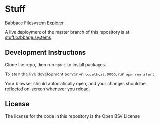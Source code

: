 # Stuff

Babbage Filesystem Explorer

A live deployment of the master branch of this repository is at [stuff.babbage.systems](https://stuff.babbage.systems)

## Development Instructions

Clone the repo, then run `npm i` to install packages.

To start the live development server on `localhost:8080`, run `npm run start`.

Your browser should automatically open, and your changes should be reflected on-screen whenever you reload.

## License

The license for the code in this repository is the Open BSV License.
